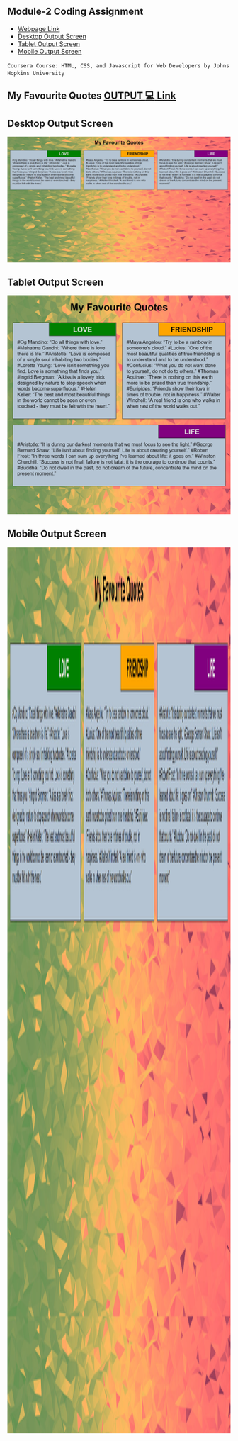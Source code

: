 

## Module-2 Coding Assignment

- [Webpage Link](#my-favourite-quotes)
- [Desktop Output Screen](#desktop-output-screen)
- [Tablet Output Screen](#tablet-output-screen)
- [Mobile Output Screen](#mobile-output-screen)

`Coursera Course: HTML, CSS, and Javascript for Web Developers by Johns Hopkins University`

## My Favourite Quotes [OUTPUT :computer: Link](https://guru-shreyansh.github.io/WebDev_JHU_HTML-CSS-JS/Module-2_Responsiveness/index1.html)
## Desktop Output Screen
![Desktop Output Screen](Output-Screenshot-DESKTOP.jpg)
## Tablet Output Screen
![Tablet Output Screen](Output-Screenshot-TABLET.jpg)
## Mobile Output Screen
<img src="Output-Screenshot-DESKTOP.jpg" width=1000 height=2000>
